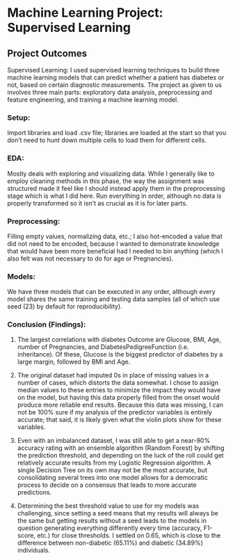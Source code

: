 # Machine Learning Project: Supervised Learning

## Project Outcomes
Supervised Learning: I used supervised learning techniques to build three machine learning models that can predict whether a patient has diabetes or not, based on certain diagnostic measurements. The project as given to us involves three main parts: exploratory data analysis, preprocessing and feature engineering, and training a machine learning model.

### Setup:
Import libraries and load .csv file; libraries are loaded at the start so that you don’t need to hunt down multiple cells to load them for different cells.

### EDA:
Mostly deals with exploring and visualizing data. While I generally like to employ cleaning methods in this phase, the way the assignment was structured made it feel like I should instead apply them in the preprocessing stage which is what I did here. Run everything in order, although no data is properly transformed so it isn't as crucial as it is for later parts.

### Preprocessing:
Filling empty values, normalizing data, etc.; I also hot-encoded a value that did not need to be encoded, because I wanted to demonstrate knowledge that would have been more beneficial had I needed to bin anything (which I also felt was not necessary to do for age or Pregnancies). 

### Models:
We have three models that can be executed in any order, although every model shares the same training and testing data samples (all of which use seed (23) by default for reproducibility). 

### Conclusion (Findings):
1. The largest correlations with diabetes Outcome are Glucose, BMI, Age, number of Pregnancies, and DiabetesPedigreeFunction (i.e. inheritance). Of these, Glucose is the biggest predictor of diabetes by a large margin, followed by BMI and Age.

2. The original dataset had imputed 0s in place of missing values in a number of cases, which distorts the data somewhat. I chose to assign median values to these entries to minimize the impact they would have on the model, but having this data properly filled from the onset would produce more reliable end results. Because this data was missing, I can not be 100% sure if my analysis of the predictor variables is entirely accurate; that said, it is likely given what the violin plots show for these variables.

3. Even with an imbalanced dataset, I was still able to get a near-90% accuracy rating with an ensemble algorithm (Random Forest) by shifting the prediction threshold, and depending on the luck of the roll could get relatively accurate results from my Logistic Regression algorithm. A single Decision Tree on its own may not be the most accurate, but consolidating several trees into one model allows for a democratic process to decide on a consensus that leads to more accurate predictions.

4. Determining the best threshold value to use for my models was challenging, since setting a seed means that my results will always be the same but getting results without a seed leads to the models in question generating everything differently every time (accuracy, F1-score, etc.) for close thresholds. I settled on 0.65, which is close to the difference between non-diabetic (65.11%) and diabetic (34.89%) individuals.
